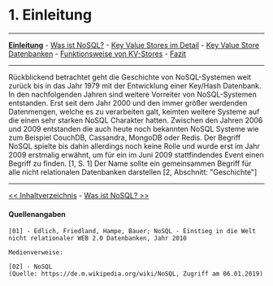 # 1. Einleitung
***
**[Einleitung](1_Einleitung.md)** - [Was ist NoSQL?](2_NoSql.md) - [Key Value Stores im Detail](3_KV_Detail.md) - [Key Value Store Datenbanken](4_KV_Datenbanken.md) - [Funktionsweise von KV-Stores](5_KV_Abfragen.md) - [Fazit](6_Fazit.md)
***

Rückblickend betrachtet geht die Geschichte von NoSQL-Systemen weit zurück bis in das Jahr 1979 mit der Entwicklung einer Key/Hash Datenbank. In den nachfolgenden Jahren sind weitere Vorreiter von NoSQL-Systemen entstanden. Erst seit dem Jahr 2000 und den immer größer werdenden Datenmengen, welche es zu verarbeiten galt, keimten weitere Systeme auf die einen sehr starken NoSQL Charakter hatten. Zwischen den Jahren 2006 und 2009 entstanden die auch heute noch bekannten NoSQL Systeme wie zum Beispiel CouchDB, Cassandra, MongoDB oder Redis. Der Begriff NoSQL spielte bis dahin allerdings noch keine Rolle und wurde erst im Jahr 2009 erstmalig erwähnt, um für ein im Juni 2009 stattfindendes Event einen Begriff zu finden. [1, S. 1] Der Name sollte ein gemeinsammen Begriff für alle nicht relationalen Datenbanken darstellen [2, Abschnitt: "Geschichte"]

***
[<< Inhaltverzeichnis](0_title.md) - [Was ist NoSQL? >>](2_NoSql.md)

#### Quellenangaben
```
[01] - Edlich, Friedland, Hampe, Bauer; NoSQL - Einstieg in die Welt nicht relationaler WEB 2.0 Datenbanken, Jahr 2010

Medienverweise:

[02] - NoSQL
(Quelle: https://de.m.wikipedia.org/wiki/NoSQL, Zugriff am 06.01.2019)

```
